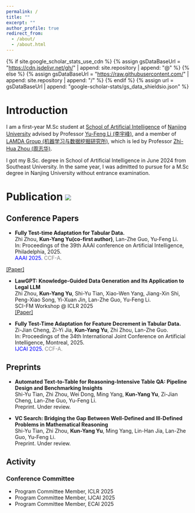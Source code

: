 ```yaml
---
permalink: /
title: ""
excerpt: ""
author_profile: true
redirect_from: 
  - /about/
  - /about.html
---
```


{% if site.google_scholar_stats_use_cdn %}
{% assign gsDataBaseUrl = "https://cdn.jsdelivr.net/gh/" | append: site.repository | append: "@" %}
{% else %}
{% assign gsDataBaseUrl = "https://raw.githubusercontent.com/" | append: site.repository | append: "/" %}
{% endif %}
{% assign url = gsDataBaseUrl | append: "google-scholar-stats/gs_data_shieldsio.json" %}
<span class='anchor' id='about-me'></span>
# Introduction
<span class='anchor' id='-introduction'></span>

I am a first-year M.Sc student at [School of Artificial Intelligence](https://ai.nju.edu.cn/) of [Nanjing University](https://www.nju.edu.cn/) advised by Professor [Yu-Feng Li (李宇峰)](https://cs.nju.edu.cn/liyf/index.htm), and a member of [LAMDA Group (机器学习与数据挖掘研究所)](https://www.lamda.nju.edu.cn/CH.MainPage.ashx), which is led by Professor [Zhi-Hua Zhou (周志华)](https://cs.nju.edu.cn/zhouzh/index.htm).

I got my B.Sc. degree in School of Artificial Intelligence in June 2024 from Southeast University. In the same year, I was admitted to pursue for a M.Sc degree in Nanjing University without entrance examination.

# Publication <a href='https://scholar.google.com/citations?user=mkP1EtkAAAAJ'><img src="https://img.shields.io/endpoint?url={{ url | url_encode }}&logo=Google%20Scholar&labelColor=f6f6f6&color=9cf&style=flat&label=citations"></a>
<span class='anchor' id='-publication'></span>

## Conference Papers

- **Fully Test-time Adaptation for Tabular Data.** <br>
Zhi Zhou, **Kun-Yang Yu(co-first author)**, Lan-Zhe Guo, Yu-Feng Li. <br>
In: Proceedings of the 39th AAAI conference on Artificial Intelligence, Philadelphia, 2025. <br>
<span style="color:blue">AAAI 2025.</span>
<span style="color:grey">CCF-A.</span>
<!-- [[Paper]](../resources/FTTA.pdf) -->
[[Paper]](https://arxiv.org/abs/2412.10871) 

- **LawGPT: Knowledge-Guided Data Generation and Its Application to Legal LLM** <br>
Zhi Zhou, **Kun-Yang Yu**, Shi-Yu Tian, Xiao-Wen Yang, Jiang-Xin Shi, Peng-Xiao Song, Yi-Xuan Jin, Lan-Zhe Guo, Yu-Feng Li. <br>
SCI-FM Workshop @ ICLR 2025 <br>
[[Paper]](./resources/preprint/LawGPT.pdf)

- **Fully Test-Time Adaptation for Feature Decrement in Tabular Data.**<br>
Zi-Jian Cheng, Zi-Yi Jia, **Kun-Yang Yu**, Zhi Zhou, Lan-Zhe Guo. <br>
In: Proceedings of the 34th International Joint Conference on Artificial Intelligence, Montreal, 2025. <br>
<span style="color:blue">IJCAI 2025.</span>
<span style="color:grey">CCF-A.</span>

## Preprints

- **Automated Text-to-Table for Reasoning-Intensive Table QA: Pipeline Design and Benchmarking Insights** <br>
Shi-Yu Tian, Zhi Zhou, Wei Dong, Ming Yang, **Kun-Yang Yu**, Zi-Jian Cheng, Lan-Zhe Guo, Yu-Feng Li. <br>
Preprint. Under review.

- **VC Search: Bridging the Gap Between Well-Defined and Ill-Defined Problems in Mathematical Reasoning** <br>
Shi-Yu Tian, Zhi Zhou, **Kun-Yang Yu**, Ming Yang, Lin-Han Jia, Lan-Zhe Guo, Yu-Feng Li.<br>
Preprint. Under review.

## Activity

### Conference Committee

- Program Committee Member, ICLR 2025
- Program Committee Member, IJCAI 2025
- Program Committee Member, ECAI 2025